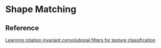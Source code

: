 # Shape Matching

## Reference

[Learning rotation invariant convolutional filters for texture classification](https://arxiv.org/pdf/1604.06720.pdf)